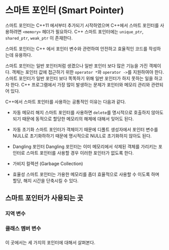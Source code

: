 # 스마트 포인터 (Smart Pointer)

스마트 포인터는 C++11 에서부터 추가되기 시작하였으며 C++에서 스마트 포인터를 사용하려면 ```<memory>``` 헤더가 필요하다. 
C++ 스마트 포인터에는 ```unique_ptr```, ```shared_ptr```, ```weak_ptr``` 이 존재한다.  

스마트 포인터는 C++ 에서 포인터 변수와 관련하여 안전하고 효율적인 코드를 작성하는데 유용하다. 

스마트 포인터는 일반 포인터처럼 생겼으나 일반 포인터 보다 많은 기능을 가진 객체이다. 객체는 포인터 값에 접근하기 위한 ```operator *```와 ```operator ->```를 지원하여야 한다.
스마트 포인터가 일반 포인터 보다 똑똑하기 위해 일반 포인터가 하지 못하는 일을 하고자 한다. C++ 프로그램에서 가장 많이 발생하는 문제가 포인터와 메모리 관리와 관련되어 있다.

C++에서 스마트 포인터를 사용하는 공통적인 이유는 다음과 같다. 

* 자동 메모리 해지
스마트 포인터를 사용하면 ```delete```를 명시적으로 호출하지 않아도 되기 때문에 동적으로 할당한 메모리의 해제에 대해서 잊어도 된다.

* 자동 초기화
스마트 포인터가 객체이기 때문에 디폴트 생성자에서 포인터 변수를 NULL로 초기화하하기 때문에 명시적으로 NULL로 초기화하지 않아도 된다. 

* Dangling 포인터
Dangling 포인터는 이미 메모리에서 삭제된 객체를 가리키는 포인터로 스마트 포인터를 사용할 경우 이러한 포인터가 없도록 한다.

* 가비지 컬렉션 (Garbage Collection) 

* 효율성 
스마트 포인터는 가용한 메모리를 좀더 효율적으로 사용할 수 이도록 하며 할당, 해지 시간을 단축시킬 수 있다. 


## 스마트 포인터가 사용되는 곳

### 지역 변수
### 클래스 멤버 변수
### 


이 곳에서는 세 가지의 포인터에 대해서 살펴본다. 
